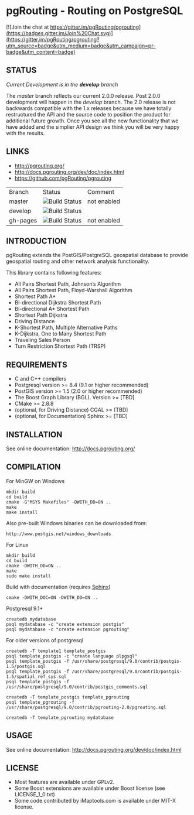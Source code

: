 # pgRouting - Routing on PostgreSQL

[![Join the chat at https://gitter.im/pgRouting/pgrouting](https://badges.gitter.im/Join%20Chat.svg)](https://gitter.im/pgRouting/pgrouting?utm_source=badge&utm_medium=badge&utm_campaign=pr-badge&utm_content=badge)

## STATUS

*Current Development is in the **develop** branch*

The *master* branch reflects our current 2.0.0 release. Post 2.0.0 development will happen in the *develop* branch. The 2.0 release is not backwards compatible with the 1.x releases because we have totally restructured the API and the source code to position the product for additional future growth. Once you see all the new functionality that we have added and the simplier API design we think you will be very happy with the results.

## LINKS

* http://pgrouting.org/ 
* http://docs.pgrouting.org/dev/doc/index.html
* https://github.com/pgRouting/pgrouting

<table>
	<tr>
		<td>Branch</td>
		<td>Status</td>
		<td>Comment</td>
	</tr>
	<tr>
		<td>master</td>
		<td><img src="https://travis-ci.org/pgRouting/pgrouting.png?branch=master" alt="Build Status"/></td>
		<td>not enabled</td>
	</tr>
	<tr>
		<td>develop</td>
		<td><img src="https://travis-ci.org/pgRouting/pgrouting.png?branch=develop" alt="Build Status"/></td>
		<td></td>
	</tr>
	<tr>
		<td>gh-pages</td>
		<td><img src="https://travis-ci.org/pgRouting/pgrouting.png?branch=gh-pages" alt="Build Status"/></td>
		<td>not enabled</td>
	</tr>
</table>

## INTRODUCTION

pgRouting extends the PostGIS/PostgreSQL geospatial database to provide geospatial routing and other network analysis functionality.

This library contains following features:

* All Pairs Shortest Path, Johnson’s Algorithm
* All Pairs Shortest Path, Floyd-Warshall Algorithm
* Shortest Path A*
* Bi-directional Dijkstra Shortest Path
* Bi-directional A* Shortest Path
* Shortest Path Dijkstra
* Driving Distance
* K-Shortest Path, Multiple Alternative Paths
* K-Dijkstra, One to Many Shortest Path
* Traveling Sales Person
* Turn Restriction Shortest Path (TRSP)


## REQUIREMENTS

* C and C++ compilers
* Postgresql version >= 8.4 (9.1 or higher recommended)
* PostGIS version >= 1.5 (2.0 or higher recommended)
* The Boost Graph Library (BGL). Version >= [TBD]
* CMake >= 2.8.8
* (optional, for Driving Distance) CGAL >= [TBD] 
* (optional, for Documentation) Sphinx >= [TBD] 

## INSTALLATION

See online documentation: http://docs.pgrouting.org/

## COMPILATION

For MinGW on Windows

	mkdir build
	cd build
	cmake -G"MSYS Makefiles" -DWITH_DD=ON ..
	make
	make install

Also pre-built Windows binaries can be downloaded from:

    http://www.postgis.net/windows_downloads

For Linux
	
	mkdir build
	cd build
	cmake -DWITH_DD=ON ..
	make
	sudo make install

Build with documentation (requires [Sphinx](http://sphinx-doc.org/))

	cmake -DWITH_DOC=ON -DWITH_DD=ON ..

Postgresql 9.1+

	createdb mydatabase
	psql mydatabase -c "create extension postgis"
	psql mydatabase -c "create extension pgrouting"

For older versions of postgresql

	createdb -T template1 template_postgis
	psql template_postgis -c "create language plpgsql"
	psql template_postgis -f /usr/share/postgresql/9.0/contrib/postgis-1.5/postgis.sql
	psql template_postgis -f /usr/share/postgresql/9.0/contrib/postgis-1.5/spatial_ref_sys.sql
	psql template_postgis -f /usr/share/postgresql/9.0/contrib/postgis_comments.sql

	createdb -T template_postgis template_pgrouting
	psql template_pgrouting -f /usr/share/postgresql/9.0/contrib/pgrouting-2.0/pgrouting.sql

	createdb -T template_pgrouting mydatabase


## USAGE

See online documentation: http://docs.pgrouting.org/dev/doc/index.html


## LICENSE

* Most features are available under GPLv2.
* Some Boost extensions are available under Boost license (see LICENSE_1_0.txt)
* Some code contributed by iMaptools.com is available under MIT-X license.
